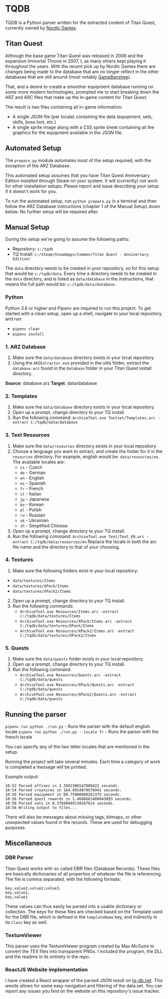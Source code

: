 # TQDB
TQDB is a Python parser written for the extracted content of Titan Quest, currently owned by [Nordic Games][ng].

## Titan Quest
Although the base game Titan Quest was released in 2006 and the expansion Immortal Throne in 2007, I, as many others kept playing it throughout the years. With the recent pick up by Nordic Games there are changes being made to the database that are no longer reflect in the other databases that are still around (most notably [GameBanshee][gb]).

That, and a desire to create a smoother equipment database running on some more modern technologies, prompted me to start breaking down the ARZ and ARC files that make up the in-game content for Titan Quest.

The result is two files containing all in-game information:
  - A single JSON file (per locale) containing the data (equipment, sets, skills, boss loot, etc.)
  - A single sprite image along with a CSS sprite sheet containing all the graphics for the equipment available in the JSON file.

## Automated Setup
The `prepare.py` module automates most of the setup required, with the exception of the ARZ Database.

This automated setup assumes that you have Titan Quest Anniversary Edition installed through Steam on your system. It will (currently) not work for other installation setups. Please report and issue describing your setup if it doesn't work for you.

To run the automated setup, run `python prepare.py` in a terminal and then follow the ARZ Database instructions (chapter 1 of the Manual Setup) down below. No further setup will be required after.

## Manual Setup
During the setup we're going to assume the following paths:
- Repository: `c:/tqdb`
- TQ Install: `c:/Steam/SteamApps/Common/Titan Quest - Anniversary Edition/`

The `data` directory needs to be created in your repository, so for this setup that would be `c:/tqdb/data`. Every time a directory needs to be created in the `data` directory, and is listed as `data/database` in the instructions, that means the full path would be: `c:/tqdb/data/database.`

### Python
Python 3.6 or higher and Pipenv are required to run this project. To get started with a clean setup, open up a shell, navigate to your local repository, and run:
- `pipenv clean`
- `pipenv install`

### 1. ARZ Database

1. Make sure the `data/database` directory exists in your local repository.
2. Using the `ARZExtractor.exe` provided in the utils folder, extract the `database.arz` found in the `Database` folder in your Titan Quest install directory.

 **Source**: database.arz
 **Target**: data/database

### 2. Templates

1. Make sure the `data/database` directory exists in your local repository.
2. Open up a prompt, change directory to your TQ install.
3. Run the following command:
`ArchiveTool.exe Toolset/Templates.arc -extract C:/tqdb/data/database`

### 3. Text Resources

1. Make sure the `data/resources` directory exists in your local repository.
2. Choose a language you want to extract, and create the folder for it in the `resources` directory.
For example, english would be: `data/resources/en`.
The available locales are:
    - `cs` - Czech
    - `de` - German
    - `en` - English
    - `es` - Spanish
    - `fr` - French
    - `it` - Italian
    - `jp` - Japanese
    - `ko` - Korean
    - `pl` - Polish
    - `ru` - Russian
    - `uk` - Ukrainian
    - `zh` - Simplified Chinese
3. Open up a prompt, change directory to your TQ install.
4. Run the following command:
`ArchiveTool.exe Text/Text_EN.arc -extract C:/tqdb/data/resources/en`
Replace the locale in both the arc file name and the directory to that of your choosing.

### 4. Textures

1. Make sure the following folders exist in your local repository:
  - `data/textures/Items`
  - `data/textures/XPack/Items`
  - `data/textures/XPack2/Items`
2. Open up a prompt, change directory to your TQ install.
3. Run the following commands:
    - `ArchiveTool.exe Resources/Items.arc -extract C:/tqdb/data/textures/Items`
    - `ArchiveTool.exe Resources/XPack/Items.arc -extract C:/tqdb/data/textures/XPack/Items`
    - `ArchiveTool.exe Resources/XPack2/Items.arc -extract C:/tqdb/data/textures/XPack2/Items`

### 5. Quests

1. Make sure the `data/quests` folder exists in your local repository.
2. Open up a prompt, change directory to your TQ install.
3. Run the following command:
    - `ArchiveTool.exe Resources/Quests.arc -extract C:/tqdb/data/quests`
    - `ArchiveTool.exe Resources/XPack/Quests.arc -extract C:/tqdb/data/quests`
    - `ArchiveTool.exe Resources/XPack2/Quests.arc -extract C:/tqdb/data/quests`

## Running the parser
`pipenv run python ./run.py` - Runs the parser with the default english locale
`pipenv run python ./run.py --locale fr` - Runs the parser with the french locale

You can specify any of the two letter locales that are mentioned in the setup.

Running the project will take several minutes. Each time a category of work is completed a message will be printed.

Example output:
```
10:52 Parsed affixes in 3.3582386547089422 seconds.
10:54 Parsed creatures in 164.8914079976941 seconds.
10:56 Parsed equipment in 69.75900988261375 seconds.
10:56 Parsed quest rewards in 1.4686661400843093 seconds.
10:56 Parsed sets in 0.37698949130347614 seconds.
10:56 Writing output to files...
```

There will also be messages about missing tags, bitmaps, or other unexpected values found in the records. These are used for debugging purposes.

## Miscellaneous

### DBR Parser
Titan Quest works with so called DBR files (Database Records). These files are basically dictionaries of all properties of whatever the file is referencing. The file is comma separated, with the following formats:

```
key,value1;value2;value3,
key,value1,
key,value1
```

These values can thus easily be parsed into a usable dictionary or collection. The keys for these files are checked based on the Template used for the DBR file, which is defined in the `templateName` key, and indirectly in its `Class` key as well.

### TextureViewer
This parser uses the TextureViewer program created by Max McGuire to convert the TEX files into transparent PNGs. I included the program, the DLL and the readme in its entirety in the repo.

### ReactJS Website implementation
I have created a React wrapper of the parsed JSON result on [tq-db.net][tqdb]. This wesite allows for some easy navigation and filtering of the data set. You can report any issues you find on the website on this repository's issue tracker.

[ng]: <https://www.nordicgames.at/index.php/product/titan_quest_gold_edition>
[gb]: <https://www.gamebanshee.com/titanquest/>
[tqdb]: <https://www.tq-db.net>
